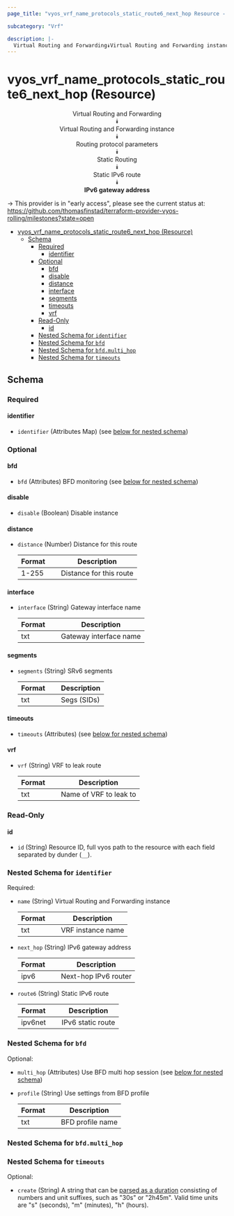 ```yaml
---
page_title: "vyos_vrf_name_protocols_static_route6_next_hop Resource - vyos"

subcategory: "Vrf"

description: |-
  Virtual Routing and Forwarding⯯Virtual Routing and Forwarding instance⯯Routing protocol parameters⯯Static Routing⯯Static IPv6 route⯯IPv6 gateway address
---
```


# vyos_vrf_name_protocols_static_route6_next_hop (Resource)
<center>

Virtual Routing and Forwarding  
⯯  
Virtual Routing and Forwarding instance  
⯯  
Routing protocol parameters  
⯯  
Static Routing  
⯯  
Static IPv6 route  
⯯  
**IPv6 gateway address**


</center>

-> This provider is in "early access", please see the current status at: https://github.com/thomasfinstad/terraform-provider-vyos-rolling/milestones?state=open

<!--TOC-->

- [vyos_vrf_name_protocols_static_route6_next_hop (Resource)](#vyos_vrf_name_protocols_static_route6_next_hop-resource)
  - [Schema](#schema)
    - [Required](#required)
      - [identifier](#identifier)
    - [Optional](#optional)
      - [bfd](#bfd)
      - [disable](#disable)
      - [distance](#distance)
      - [interface](#interface)
      - [segments](#segments)
      - [timeouts](#timeouts)
      - [vrf](#vrf)
    - [Read-Only](#read-only)
      - [id](#id)
    - [Nested Schema for `identifier`](#nested-schema-for-identifier)
    - [Nested Schema for `bfd`](#nested-schema-for-bfd)
    - [Nested Schema for `bfd.multi_hop`](#nested-schema-for-bfdmulti_hop)
    - [Nested Schema for `timeouts`](#nested-schema-for-timeouts)

<!--TOC-->

<!-- schema generated by tfplugindocs -->
## Schema

### Required

#### identifier
- `identifier` (Attributes Map) (see [below for nested schema](#nestedatt--identifier))

### Optional

#### bfd
- `bfd` (Attributes) BFD monitoring (see [below for nested schema](#nestedatt--bfd))
#### disable
- `disable` (Boolean) Disable instance
#### distance
- `distance` (Number) Distance for this route

    |  Format  &emsp;|  Description              |
    |----------|---------------------------|
    |  1-255   &emsp;|  Distance for this route  |
#### interface
- `interface` (String) Gateway interface name

    |  Format  &emsp;|  Description             |
    |----------|--------------------------|
    |  txt     &emsp;|  Gateway interface name  |
#### segments
- `segments` (String) SRv6 segments

    |  Format  &emsp;|  Description  |
    |----------|---------------|
    |  txt     &emsp;|  Segs (SIDs)  |
#### timeouts
- `timeouts` (Attributes) (see [below for nested schema](#nestedatt--timeouts))
#### vrf
- `vrf` (String) VRF to leak route

    |  Format  &emsp;|  Description             |
    |----------|--------------------------|
    |  txt     &emsp;|  Name of VRF to leak to  |

### Read-Only

#### id
- `id` (String) Resource ID, full vyos path to the resource with each field separated by dunder (`__`).

<a id="nestedatt--identifier"></a>
### Nested Schema for `identifier`

Required:

- `name` (String) Virtual Routing and Forwarding instance

    |  Format  &emsp;|  Description        |
    |----------|---------------------|
    |  txt     &emsp;|  VRF instance name  |
- `next_hop` (String) IPv6 gateway address

    |  Format  &emsp;|  Description           |
    |----------|------------------------|
    |  ipv6    &emsp;|  Next-hop IPv6 router  |
- `route6` (String) Static IPv6 route

    |  Format   &emsp;|  Description        |
    |-----------|---------------------|
    |  ipv6net  &emsp;|  IPv6 static route  |


<a id="nestedatt--bfd"></a>
### Nested Schema for `bfd`

Optional:

- `multi_hop` (Attributes) Use BFD multi hop session (see [below for nested schema](#nestedatt--bfd--multi_hop))
- `profile` (String) Use settings from BFD profile

    |  Format  &emsp;|  Description       |
    |----------|--------------------|
    |  txt     &emsp;|  BFD profile name  |

<a id="nestedatt--bfd--multi_hop"></a>
### Nested Schema for `bfd.multi_hop`



<a id="nestedatt--timeouts"></a>
### Nested Schema for `timeouts`

Optional:

- `create` (String) A string that can be [parsed as a duration](https://pkg.go.dev/time#ParseDuration) consisting of numbers and unit suffixes, such as &#34;30s&#34; or &#34;2h45m&#34;. Valid time units are &#34;s&#34; (seconds), &#34;m&#34; (minutes), &#34;h&#34; (hours).
